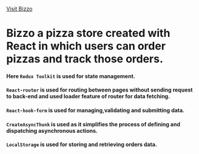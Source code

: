 <a href = "https://bizzo-react.netlify.app/">Visit Bizzo</a>

# Bizzo a pizza store created with React in which users can order pizzas and track those orders.

#### Here `Redux Toolkit` is used for state management.

#### `React-router` is used for routing between pages without sending request to back-end and used loader feature of router for data fetching.

#### `React-hook-form` is used for managing,validating and submitting data.

#### `CreateAsyncThunk` is used as it simplifies the process of defining and dispatching asynchronous actions.

#### `LocalStorage` is used for storing and retrieving orders data.
